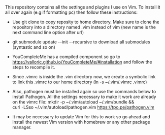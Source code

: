 This repository contains all the settings and plugins I use on Vim. To install it all over again (e.g if formatting pc) then follow these instructions:

- Use git clone to copy reposity to home directory. Make sure to clone the repository into a directory named .vim instead of vim (new name is the next  command line option after url)

- git submodule update --init --recursive to download all submodules (syntastic and so on)

- YouCompleteMe has a compiled component so go to https://valloric.github.io/YouCompleteMe/#installation and follow the steps to recompile it.

- Since .vimrc is inside the .vim directory now, we create a symbolic link to link this .vimrc to our home directory (ln -s ~/.vim/.vimrc .vimrc)

- Also, pathogen must be installed again so use the commands below to install Pathogen. All the settings necessary to make it work are already on the vimrc file:
mkdir -p ~/.vim/autoload ~/.vim/bundle && \
curl -LSso ~/.vim/autoload/pathogen.vim https://tpo.pe/pathogen.vim

- It may be necessary to update Vim for this to work so go ahead and install the newest Vim version with homebrew or any other package manager.
